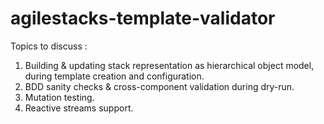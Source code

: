 # agilestacks-template-validator

Topics to discuss :

1) Building & updating stack representation as hierarchical object model, during template creation and configuration.
2) BDD sanity checks & cross-component validation during dry-run.
3) Mutation testing.
4) Reactive streams support.
